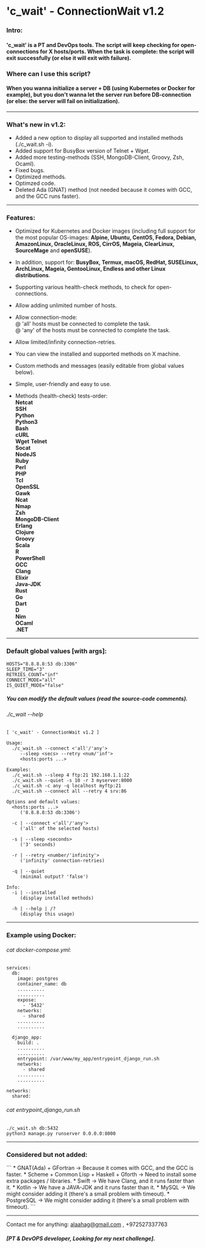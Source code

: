 # 'c_wait' - ConnectionWait v1.2

<h3>Intro:</h3>  

<h4>'c_wait' is a PT and DevOps tools. The script will keep checking for open-connections for X hosts/ports.  
When the task is complete: the script will exit successfully (or else it will exit with failure).</h4>  

<h3>Where can I use this script?</h3>  
<h4>When you wanna initialize a server + DB (using Kubernetes or Docker for example), but you don't wanna let the server run before DB-connection (or else: the server will fail on initialization).</h4>  

--------------------

<h3>What's new in v1.2:</h3>  

* Added a new option to display all supported and installed methods (./c_wait.sh -i).  
* Added support for BusyBox version of Telnet + Wget.  
* Added more testing-methods (SSH, MongoDB-Client, Groovy, Zsh, Ocaml).  
* Fixed bugs.  
* Optimized methods.  
* Optimzed code.  
* Deleted Ada (GNAT) method (not needed because it comes with GCC, and the GCC runs faster).  

--------------------

<h3>Features:</h3>  

* Optimized for Kubernetes and Docker images (including full support for the most popular OS-images: <b>Alpine, Ubuntu, CentOS, Fedora, Debian, AmazonLinux, OracleLinux, ROS, CirrOS, Mageia, ClearLinux, SourceMage</b> and <b>openSUSE</b>).  
* In addition, support for: <b>BusyBox, Termux, macOS, RedHat, SUSELinux, ArchLinux, Mageia, GentooLinux, Endless and other Linux distributions</b>.  
* Supporting various health-check methods, to check for open-connections.  
* Allow adding unlimited number of hosts.  
* Allow connection-mode:  
  @ 'all' hosts must be connected to complete the task.  
  @ 'any' of the hosts must be connected to complete the task.  
* Allow limited/infinity connection-retries.  
* You can view the installed and supported methods on X machine.
* Custom methods and messages (easily editable from global values below).  
* Simple, user-friendly and easy to use.  

* Methods (health-check) tests-order:  
<b>Netcat</b>  
<b>SSH</b>  
<b>Python</b>  
<b>Python3</b>  
<b>Bash</b>  
<b>cURL</b>  
<b>Wget</b>
<b>Telnet</b>  
<b>Socat</b>  
<b>NodeJS</b>  
<b>Ruby</b>  
<b>Perl</b>  
<b>PHP</b>  
<b>Tcl</b>  
<b>OpenSSL</b>  
<b>Gawk</b>  
<b>Ncat</b>  
<b>Nmap</b>  
<b>Zsh</b>  
<b>MongoDB-Client</b>  
<b>Erlang</b>  
<b>Clojure</b>  
<b>Groovy</b>  
<b>Scala</b>  
<b>R</b>  
<b>PowerShell</b>  
<b>GCC</b>  
<b>Clang</b>  
<b>Elixir</b>  
<b>Java-JDK</b>  
<b>Rust</b>  
<b>Go</b>  
<b>Dart</b>  
<b>D</b>  
<b>Nim</b>  
<b>OCaml</b>  
<b>.NET</b>  

--------------------

<h3>Default global values [with args]:</h3>  

```
HOSTS="8.8.8.8:53 db:3306"  
SLEEP_TIME="3"  
RETRIES_COUNT="inf"  
CONNECT_MODE="all"  
IS_QUIET_MODE="false"  
```

<h5>You can modify the default values (read the source-code comments).</h5>  

<h6>./c_wait --help</h6>  

```
[ 'c_wait' - ConnectionWait v1.2 ]

Usage:
  ./c_wait.sh --connect <'all'/'any'>
     --sleep <secs> --retry <num/'inf'>
     <hosts:ports ...>

Examples:
  ./c_wait.sh --sleep 4 ftp:21 192.168.1.1:22
  ./c_wait.sh --quiet -s 10 -r 3 myserver:8000
  ./c_wait.sh -c any -q localhost myftp:21
  ./c_wait.sh --connect all --retry 4 srv:86

Options and default values:
  <hosts:ports ...>
     ('8.8.8.8:53 db:3306')

  -c | --connect <'all'/'any'>
     ('all' of the selected hosts)

  -s | --sleep <seconds>
     ('3' seconds)

  -r | --retry <number/'infinity'>
     ('infinity' connection-retries)

  -q | --quiet
     (minimal output? 'false')

Info:
  -i | --installed
     (display installed methods)

  -h | --help | /?
     (display this usage)
```
    
--------------------

<h3>Example using Docker:</h3>  
<h6>cat docker-compose.yml:</h6>  

```
services:  
  db:  
    image: postgres  
    container_name: db  
    ..........  
    ..........  
    expose:  
      - '5432'
    networks:  
      - shared  
    ..........  
    ..........  

  django_app:  
    build: .  
    ..........  
    ..........  
    entrypoint: /var/www/my_app/entrypoint_django_run.sh  
    networks:  
      - shared  
    ..........  
    ..........  

networks:  
  shared:    
```

<h6>cat entrypoint_django_run.sh</h6>  

```
./c_wait.sh db:5432  
python3 manage.py runserver 0.0.0.0:8000  
```

--------------------

<h3>Considered but not added:</h3>  
```
* GNAT(Ada) + GFortran -> Because it comes with GCC, and the GCC is faster.  
* Scheme + Common Lisp + Haskell + Gforth -> Need to install some extra packages / libraries.  
* Swift -> We have Clang, and it runs faster than it.  
* Kotlin -> We have a JAVA-JDK and it runs faster than it.  
* MySQL -> We might consider adding it (there's a small problem with timeout).  
* PostgreSQL -> We might consider adding it (there's a small problem with timeout).  
```

--------------------

Contact me for anything: alaahag@gmail.com , +972527337763  
<h5>[PT & DevOPS developer, Looking for my next challenge].</h5>
